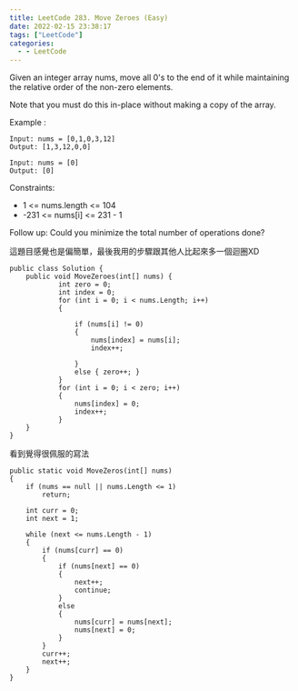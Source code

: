 ```yaml
---
title: LeetCode 283. Move Zeroes (Easy)
date: 2022-02-15 23:38:17
tags: ["LeetCode"]
categories:
  - - LeetCode
---
```

Given an integer array nums, move all 0's to the end of it while maintaining the relative order of the non-zero elements.

Note that you must do this in-place without making a copy of the array.

Example :
```
Input: nums = [0,1,0,3,12]
Output: [1,3,12,0,0]

Input: nums = [0]
Output: [0]
```
Constraints:
* 1 <= nums.length <= 104
* -231 <= nums[i] <= 231 - 1

Follow up: Could you minimize the total number of operations done?

<!--more-->

這題目感覺也是偏簡單，最後我用的步驟跟其他人比起來多一個迴圈XD

```
public class Solution {
    public void MoveZeroes(int[] nums) {
            int zero = 0;
            int index = 0;
            for (int i = 0; i < nums.Length; i++)
            {

                if (nums[i] != 0)
                {
                    nums[index] = nums[i];
                    index++;

                }
                else { zero++; }
            }
            for (int i = 0; i < zero; i++)
            {
                nums[index] = 0;
                index++;
            }
    }
}
```
看到覺得很佩服的寫法
```
public static void MoveZeros(int[] nums)
{
	if (nums == null || nums.Length <= 1)
		return;

	int curr = 0;
	int next = 1;

	while (next <= nums.Length - 1)
	{
		if (nums[curr] == 0)
		{
			if (nums[next] == 0)
			{
				next++;
				continue;
			}
			else
			{
				nums[curr] = nums[next];
				nums[next] = 0;
			}
		}
		curr++;
		next++;
	}
}
```